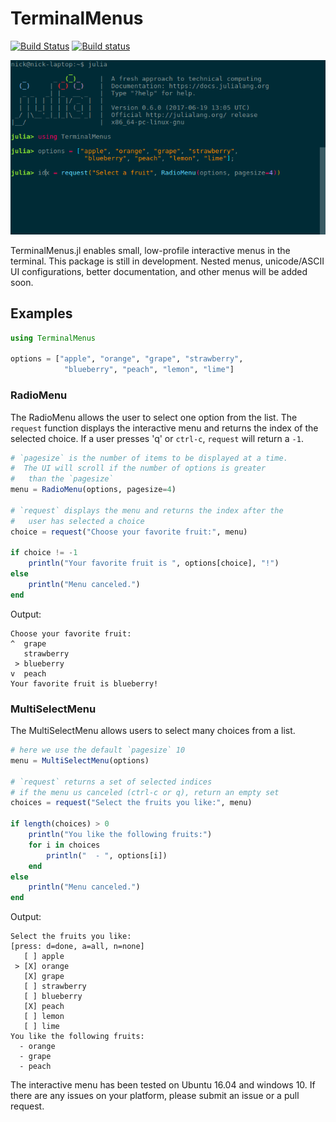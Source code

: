 # TerminalMenus

[![Build Status](https://travis-ci.org/nick-paul/TerminalMenus.jl.svg?branch=master)](https://travis-ci.org/nick-paul/TerminalMenus.jl) [![Build status](https://ci.appveyor.com/api/projects/status/weaqa64co5boj87g?svg=true)](https://ci.appveyor.com/project/nick-paul/terminalmenus-jl)

![demo.gif](demo.gif)

TerminalMenus.jl enables small, low-profile interactive menus in the terminal. This package is still in development. Nested menus, unicode/ASCII UI configurations, better documentation, and other menus will be added soon.

## Examples

```julia
using TerminalMenus

options = ["apple", "orange", "grape", "strawberry",
            "blueberry", "peach", "lemon", "lime"]

```

### RadioMenu

The RadioMenu allows the user to select one option from the list. The `request` function displays the interactive menu and returns the index of the selected choice. If a user presses 'q' or `ctrl-c`, `request` will return a `-1`.


```julia
# `pagesize` is the number of items to be displayed at a time.
#  The UI will scroll if the number of options is greater
#   than the `pagesize`
menu = RadioMenu(options, pagesize=4)

# `request` displays the menu and returns the index after the
#   user has selected a choice
choice = request("Choose your favorite fruit:", menu)

if choice != -1
    println("Your favorite fruit is ", options[choice], "!")
else
    println("Menu canceled.")
end

```

Output:

```
Choose your favorite fruit:
^  grape
   strawberry
 > blueberry
v  peach
Your favorite fruit is blueberry!
```

### MultiSelectMenu

The MultiSelectMenu allows users to select many choices from a list.

```julia
# here we use the default `pagesize` 10
menu = MultiSelectMenu(options)

# `request` returns a set of selected indices
# if the menu us canceled (ctrl-c or q), return an empty set
choices = request("Select the fruits you like:", menu)

if length(choices) > 0
    println("You like the following fruits:")
    for i in choices
        println("  - ", options[i])
    end
else
    println("Menu canceled.")
end
```

Output:

```
Select the fruits you like:
[press: d=done, a=all, n=none]
   [ ] apple
 > [X] orange
   [X] grape
   [ ] strawberry
   [ ] blueberry
   [X] peach
   [ ] lemon
   [ ] lime
You like the following fruits:
  - orange
  - grape
  - peach
```


The interactive menu has been tested on Ubuntu 16.04 and windows 10. If there
are any issues on your platform, please submit an issue or a pull request.
